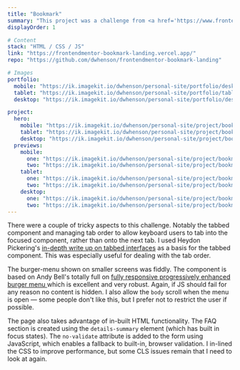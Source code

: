 ```yaml
---
title: "Bookmark"
summary: "This project was a challenge from <a href='https://www.frontendmentor.io'>Frontend Mentor</a>. The specifications required me to build a fully responsive landing page to the designs provided. I used semantic HTML, modern SCSS complied to CSS (based on CUBE CSS),  with JavaScript for form validation and the tabbed component."
displayOrder: 1

# Content
stack: "HTML / CSS / JS"
link: "https://frontendmentor-bookmark-landing.vercel.app/"
repo: "https://github.com/dwhenson/frontendmentor-bookmark-landing"

# Images
portfolio:
  mobile: "https://ik.imagekit.io/dwhenson/personal-site/portfolio/desktop/image-portfolio-fylo_2x_dS4AX12BU.jpg?updatedAt=1639820377924"
  tablet: "https://ik.imagekit.io/dwhenson/personal-site/portfolio/tablet/image-portfolio-bookmark_2x_HgLPke_DGC.jpg?updatedAt=1639820149893"
  desktop: "https://ik.imagekit.io/dwhenson/personal-site/portfolio/desktop/image-portfolio-bookmark_2x_y3r2ocIc6.jpg?updatedAt=1639820392948"

project:
  hero:
    mobile: "https://ik.imagekit.io/dwhenson/personal-site/project/bookmark/mobile-image-bookmark-hero_2x_R1wzFF_-m.jpg?updatedAt=1639891877521"
    tablet: "https://ik.imagekit.io/dwhenson/personal-site/project/bookmark/tablet-image-bookmark-hero_2x_6B9A7LjbM.jpg?updatedAt=1639891879261"
    desktop: "https://ik.imagekit.io/dwhenson/personal-site/project/bookmark/desktop-image-bookmark-hero_2x_QcopcF8KDr.jpg?updatedAt=1639891871242"
  previews:
    mobile:
      one: "https://ik.imagekit.io/dwhenson/personal-site/project/bookmark/mobile-image-bookmark-preview-1_2x_dcUyDVLkjFt.jpg?updatedAt=1639891872002"
      two: "https://ik.imagekit.io/dwhenson/personal-site/project/bookmark/mobile-image-bookmark-preview-2_2x_WBLs6www1c.jpg?updatedAt=1639891876020"
    tablet:
      one: "https://ik.imagekit.io/dwhenson/personal-site/project/bookmark/tablet-image-bookmark-preview-1_2x_EIWKSx6z_.jpg?updatedAt=1639891874757"
      two: "https://ik.imagekit.io/dwhenson/personal-site/project/bookmark/tablet-image-bookmark-preview-2_2x_nzaDD3o47sk.jpg?updatedAt=1639891867552"
    desktop:
      one: "https://ik.imagekit.io/dwhenson/personal-site/project/bookmark/desktop-image-bookmark-preview-1_2x_x_SE9Tce1.jpg?updatedAt=1639891861837"
      two: "https://ik.imagekit.io/dwhenson/personal-site/project/bookmark/desktop-image-bookmark-preview-2_2x_X0ldH33FE.jpg?updatedAt=1639891873728"
---
```


There were a couple of tricky aspects to this challenge. Notably the tabbed component and managing tab order to allow keyboard users to tab into the focused component, rather than onto the next tab. I used Heydon Pickering's [in-depth write up on tabbed interfaces](https://inclusive-components.design/tabbed-interfaces/) as a basis for the tabbed component. This was especially useful for dealing with the tab order.

The burger-menu shown on smaller screens was fiddly. The component is based on Andy Bell's totally full on [fully responsive progressively enhanced burger menu ](https://piccalil.li/tutorial/build-a-fully-responsive-progressively-enhanced-burger-menu/) which is excellent and very robust. Again, if JS should fail for any reason no content is hidden. I also allow the `body` scroll when the menu is open — some people don't like this, but I prefer not to restrict the user if possible.

The page also takes advantage of in-built HTML functionality. The FAQ section is created using the `details-summary` element (which has built in focus states). The `no-validate` attribute is added to the form using JavaScript, which enables a fallback to built-in, browser validation. I in-lined the CSS to improve performance, but some CLS issues remain that I need to look at again.
